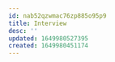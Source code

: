 ```yaml
---
id: nab52qzwmac76zp885o95p9
title: Interview
desc: ''
updated: 1649980527395
created: 1649980451174
---
```


